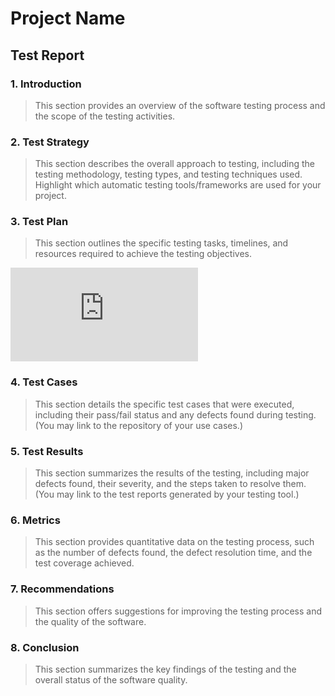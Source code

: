 # Project Name
## Test Report

### 1. Introduction
> This section provides an overview of the software testing process and the scope of the testing activities.
> 
### 2. Test Strategy
> This section describes the overall approach to testing, including the testing methodology, testing types, and testing techniques used. Highlight which automatic testing tools/frameworks are used for your project. 

### 3. Test Plan
> This section outlines the specific testing tasks, timelines, and resources required to achieve the testing objectives.

![Rough Test File](https://github.com/SE-TINF22B6/CookPit/blob/main/Docs/Test%20Plan.md)

### 4. Test Cases
> This section details the specific test cases that were executed, including their pass/fail status and any defects found during testing. (You may link to the repository of your use cases.)

### 5. Test Results 
> This section summarizes the results of the testing, including major defects found, their severity, and the steps taken to resolve them. (You may link to the test reports generated by your testing tool.)

### 6. Metrics
> This section provides quantitative data on the testing process, such as the number of defects found, the defect resolution time, and the test coverage achieved.

### 7. Recommendations
> This section offers suggestions for improving the testing process and the quality of the software.

### 8. Conclusion
> This section summarizes the key findings of the testing and the overall status of the software quality.


